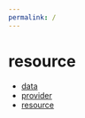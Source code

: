 ```yaml
---
permalink: /
---
```


# resource



* [data](data/index.md)
* [provider](provider.md)
* [resource](resource.md)